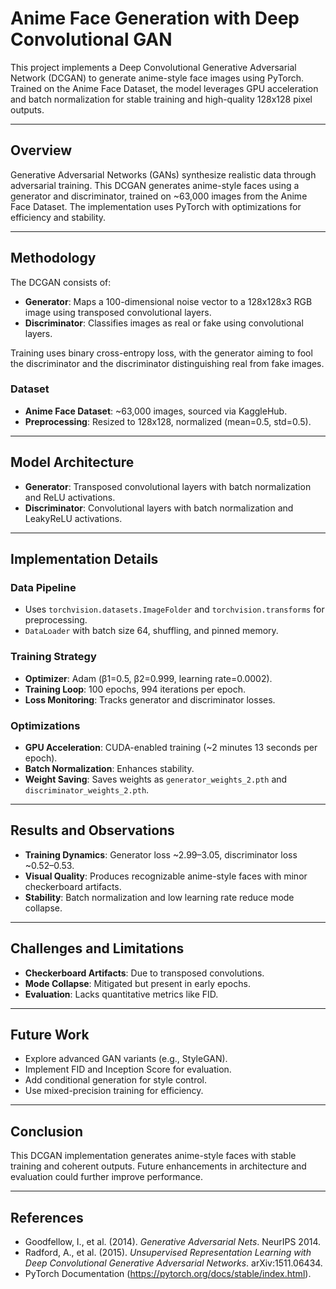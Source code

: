 # Anime Face Generation with Deep Convolutional GAN

This project implements a Deep Convolutional Generative Adversarial Network (DCGAN) to generate anime-style face images using PyTorch. Trained on the Anime Face Dataset, the model leverages GPU acceleration and batch normalization for stable training and high-quality 128x128 pixel outputs.

---

## Overview

Generative Adversarial Networks (GANs) synthesize realistic data through adversarial training. This DCGAN generates anime-style faces using a generator and discriminator, trained on \~63,000 images from the Anime Face Dataset. The implementation uses PyTorch with optimizations for efficiency and stability.

---

## Methodology

The DCGAN consists of:

- **Generator**: Maps a 100-dimensional noise vector to a 128x128x3 RGB image using transposed convolutional layers.
- **Discriminator**: Classifies images as real or fake using convolutional layers.

Training uses binary cross-entropy loss, with the generator aiming to fool the discriminator and the discriminator distinguishing real from fake images.

### Dataset

- **Anime Face Dataset**: \~63,000 images, sourced via KaggleHub.
- **Preprocessing**: Resized to 128x128, normalized (mean=0.5, std=0.5).

---

## Model Architecture

- **Generator**: Transposed convolutional layers with batch normalization and ReLU activations.
- **Discriminator**: Convolutional layers with batch normalization and LeakyReLU activations.

---

## Implementation Details

### Data Pipeline

- Uses `torchvision.datasets.ImageFolder` and `torchvision.transforms` for preprocessing.
- `DataLoader` with batch size 64, shuffling, and pinned memory.

### Training Strategy

- **Optimizer**: Adam (β1=0.5, β2=0.999, learning rate=0.0002).
- **Training Loop**: 100 epochs, 994 iterations per epoch.
- **Loss Monitoring**: Tracks generator and discriminator losses.

### Optimizations

- **GPU Acceleration**: CUDA-enabled training (\~2 minutes 13 seconds per epoch).
- **Batch Normalization**: Enhances stability.
- **Weight Saving**: Saves weights as `generator_weights_2.pth` and `discriminator_weights_2.pth`.

---

## Results and Observations

- **Training Dynamics**: Generator loss \~2.99–3.05, discriminator loss \~0.52–0.53.
- **Visual Quality**: Produces recognizable anime-style faces with minor checkerboard artifacts.
- **Stability**: Batch normalization and low learning rate reduce mode collapse.

---

## Challenges and Limitations

- **Checkerboard Artifacts**: Due to transposed convolutions.
- **Mode Collapse**: Mitigated but present in early epochs.
- **Evaluation**: Lacks quantitative metrics like FID.

---

## Future Work

- Explore advanced GAN variants (e.g., StyleGAN).
- Implement FID and Inception Score for evaluation.
- Add conditional generation for style control.
- Use mixed-precision training for efficiency.

---

## Conclusion

This DCGAN implementation generates anime-style faces with stable training and coherent outputs. Future enhancements in architecture and evaluation could further improve performance.

---

## References

- Goodfellow, I., et al. (2014). *Generative Adversarial Nets*. NeurIPS 2014.
- Radford, A., et al. (2015). *Unsupervised Representation Learning with Deep Convolutional Generative Adversarial Networks*. arXiv:1511.06434.
- PyTorch Documentation (https://pytorch.org/docs/stable/index.html).